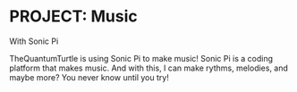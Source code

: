 
# PROJECT: Music
With Sonic Pi

TheQuantumTurtle is using Sonic Pi to make music!
Sonic Pi is a coding platform that makes music.
And with this, I can make rythms, melodies, and maybe more?
You never know until you try!





